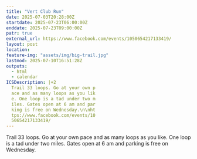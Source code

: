 ```yaml
---
title: "Vert Club Run"
date: 2025-07-03T20:28:00Z
startdate: 2025-07-23T06:00:00Z
enddate: 2025-07-23T09:00:00Z
patr: true
external_url: https://www.facebook.com/events/1050654217133419/
layout: post
location: 
feature-img: "assets/img/big-trail.jpg"
lastmod: 2025-07-10T16:51:28Z
outputs:
  - html
  - calendar
ICSDescription: |+2
  Trail 33 loops. Go at your own p  ace and as many loops as you lik  e. One loop is a tad under two m  iles. Gates open at 6 am and par  king is free on Wednesday.\n\nht  tps://www.facebook.com/events/10  50654217133419/
---
```


Trail 33 loops. Go at your own pace and as many loops as you like. One loop is a tad under two miles. Gates open at 6 am and parking is free on Wednesday.<br>
  <br>
  
